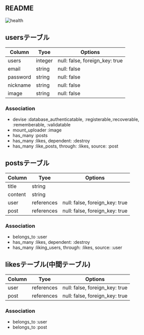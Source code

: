 ## README
![health](https://user-images.githubusercontent.com/62418207/82160403-1455ac80-98d0-11ea-989c-a30d44e82dea.gif)


## usersテーブル
|Column|Tyoe|Options|
|------|----|-------|
|users|integer|null: false, foreign_key: true|
|email|string|null: false|
|password|string|null: false|
|nickname|string|null: false|
|image|string|null: false|
### Association
- devise :database_authenticatable, :registerable,:recoverable, :rememberable, :validatable
- mount_uploader :image
- has_many :posts
- has_many :likes, dependent: :destroy
- has_many :like_posts, through: :likes, source: :post

## postsテーブル
|Column|Tyoe|Options|
|------|----|-------|
|title|string||
|content|string||
|user|references|null: false, foreign_key: true|
|post|references|null: false, foreign_key: true|
### Association
- belongs_to :user
- has_many :likes, dependent: :destroy
- has_many :liking_users, through: :likes, source: :user

## likesテーブル(中間テーブル)
|Column|Tyoe|Options|
|------|----|-------|
|user|references|null: false, foreign_key: true|
|post|references|null: false, foreign_key: true|
### Association
-  belongs_to :user
-  belongs_to :post